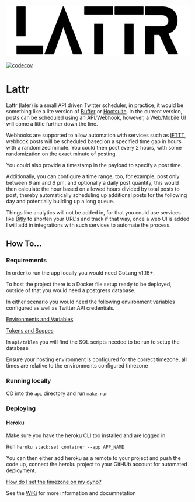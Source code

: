 ![Lattr](readme/lattr_logo.png)

[![codecov](https://codecov.io/gh/RemeJuan/lattr/branch/main/graph/badge.svg?*token=XeKra2LhuM)](https://codecov.io/gh/RemeJuan/lattr)

# Lattr

Lattr (later) is a small API driven Twitter scheduler, in practice, it would be something like a lite version
of [Buffer](https://buffer.com) or [Hootsuite](http://hootsuite.com). In the current version, posts can be scheduled
using an API/Webhook, however, a Web/Mobile UI will come a little further down the line.

Webhooks are supported to allow automation with services such as [IFTTT](https://ifttt.com), webhook posts will be
scheduled based on a specified time gap in hours with a randomized minute. You could then post every 2 hours, with some
randomization on the exact minute of posting.

You could also provide a timestamp in the payload to specify a post time.

Additionally, you can configure a time range, too, for example, post only between 6 am and 6 pm, and optionally a daily post
quantity, this would then calculate the hour based on allowed hours divided by total posts to post, thereby
automatically scheduling up additional posts for the following day and potentially building up a long queue.

Things like analytics will not be added in, for that you could use services like [Bitly](http://bit.ly) to shorten your
URL's and track if that way, once a web UI is added I will add in integrations with such services to automate the
process.

## How To...

### Requirements

In order to run the app locally you would need GoLang v1.16+.

To host the project there is a Docker file setup ready to be deployed, outside of that you would need a postgress
database.

In either scenario you would need the following environment variables configured as well as Twitter API credentials.

[Environments and Variables](/RemeJuan/lattr/wiki/Environment-Variables)

[Tokens and Scopes](/RemeJuan/lattr/wiki/Tokens-and-Scopes)

In `api/tables` you will find the SQL scripts needed to be run to setup the database

Ensure your hosting environment is configured for the correct timezone, all times are relative to the environments
configured timezone

### Running locally

CD into the `api` directory and run `make run`

### Deploying

#### Heroku

Make sure you have the heroku CLI too installed and are logged in.

Run `heroku stack:set container --app APP_NAME`

You can then either add heroku as a remote to your project and push the code up, connect the heroku project to your
GitHUb account for automated deployment.

[How do I set the timezone on my dyno?](https://help.heroku.com/JZKJJ4NC/how-do-i-set-the-timezone-on-my-dyno)

See the [WiKi](/RemeJuan/lattr/wiki) for more information and documnetation
